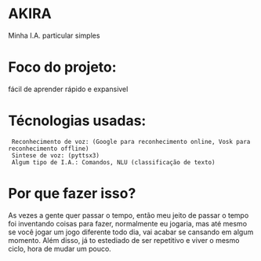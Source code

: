 # AKIRA
Minha I.A. particular simples

# Foco do projeto:
fácil de aprender
rápido e expansivel

# Técnologias usadas:
     Reconhecimento de voz: (Google para reconhecimento online, Vosk para reconhecimento offline)
     Sintese de voz: (pyttsx3)
     Algum tipo de I.A.: Comandos, NLU (classificação de texto)

# Por que fazer isso?

As vezes a gente quer passar o tempo, então meu jeito de passar o tempo foi inventando coisas para fazer, normalmente eu jogaria, mas até mesmo se você jogar um jogo diferente todo dia, vai acabar se cansando em algum momento. Além disso, já to estediado de ser repetitivo e viver o mesmo ciclo, hora de mudar um pouco.

